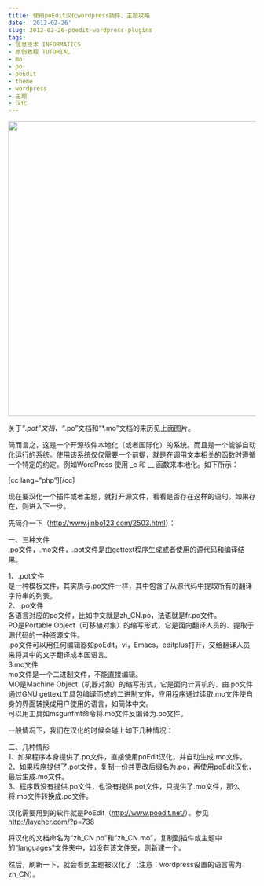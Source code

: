 ```yaml
---
title: 使用poEdit汉化wordpress插件、主题攻略
date: '2012-02-26'
slug: 2012-02-26-poedit-wordpress-plugins
tags:
- 信息技术 INFORMATICS
- 原创教程 TUTORIAL
- mo
- po
- poEdit
- theme
- wordpress
- 主题
- 汉化
---
```



<img src="http://bio-spring.top/wp-content/uploads/2012/02/565px-Pic1.jpg" width="565" height="600" />

关于“*.pot”文档、“*.po”文档和“\*.mo”文档的来历见上面图片。

简而言之，这是一个开源软件本地化（或者国际化）的系统。而且是一个能够自动化运行的系统。使用该系统仅仅需要一个前提，就是在调用文本相关的函数时遵循一个特定的约定。例如WordPress
使用 \_e 和 \_\_ 函数来本地化。如下所示：

\[cc lang=”php”\]\[/cc\]

现在要汉化一个插件或者主题，就打开源文件，看看是否存在这样的语句。如果存在，则进入下一步。

先简介一下（<http://www.jinbo123.com/2503.html>）：

一、三种文件  
.po文件，.mo文件，.pot文件是由gettext程序生成或者使用的源代码和编译结果。

1、.pot文件  
是一种模板文件，其实质与.po文件一样，其中包含了从源代码中提取所有的翻译字符串的列表。  
2、.po文件  
各语言对应的po文件，比如中文就是zh\_CN.po，法语就是fr.po文件。  
PO是Portable
Object（可移植对象）的缩写形式，它是面向翻译人员的、提取于源代码的一种资源文件。  
.po文件可以用任何编辑器如poEdit，vi，Emacs，editplus打开，交给翻译人员来将其中的文字翻译成本国语言。  
3.mo文件  
mo文件是一个二进制文件，不能直接编辑。  
MO是Machine
Object（机器对象）的缩写形式，它是面向计算机的、由.po文件通过GNU
gettext工具包编译而成的二进制文件，应用程序通过读取.mo文件使自身的界面转换成用户使用的语言，如简体中文。  
可以用工具如msgunfmt命令将.mo文件反编译为.po文件。

一般情况下，我们在汉化的时候会碰上如下几种情况：

二、几种情形  
1、如果程序本身提供了.po文件，直接使用poEdit汉化，并自动生成.mo文件。  
2、如果程序提供了.pot文件，复制一份并更改后缀名为.po，再使用poEdit汉化，最后生成.mo文件。  
3、程序既没有提供.po文件，也没有提供.pot文件，只提供了.mo文件，那么将.mo文件转换成.po文件。

汉化需要用到的软件就是PoEdit（<http://www.poedit.net/>）。参见<http://laycher.com/?p=738>

将汉化的文档命名为“zh\_CN.po”和“zh\_CN.mo”，复制到插件或主题中的“languages”文件夹中，如没有该文件夹，则新建一个。

然后，刷新一下，就会看到主题被汉化了（注意：wordpress设置的语言需为zh\_CN）。
